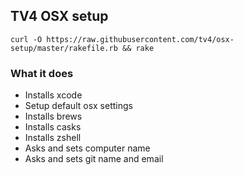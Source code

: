 ## TV4 OSX setup

`curl -O https://raw.githubusercontent.com/tv4/osx-setup/master/rakefile.rb && rake`


### What it does
 - Installs xcode
 - Setup default osx settings
 - Installs brews
 - Installs casks
 - Installs zshell
 - Asks and sets computer name
 - Asks and sets git name and email

